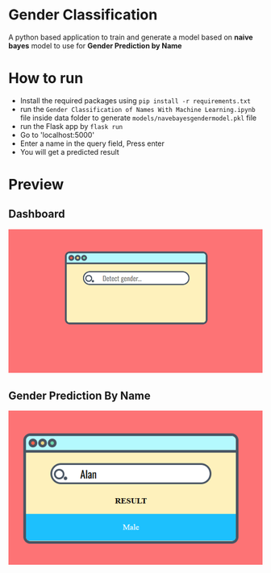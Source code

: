 # Gender Classification 
A python based application to train and generate a model based on **naive bayes** model to use for **Gender Prediction by Name**

# How to run
* Install the required packages using `pip install -r requirements.txt`
* run the `Gender Classification of Names With Machine Learning.ipynb` file inside data folder to generate `models/navebayesgendermodel.pkl` file
* run the Flask app by `flask run`
* Go to 'localhost:5000'
* Enter a name in the query field, Press enter
* You will get a predicted result

# Preview
## Dashboard
![Dashboard](assets/Preview.png)
## Gender Prediction By Name
![Prediction](assets/Prediction.png)